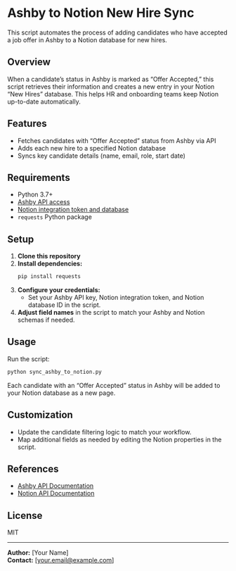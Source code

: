 # Ashby to Notion New Hire Sync

This script automates the process of adding candidates who have accepted a job offer in Ashby to a Notion database for new hires.

## Overview

When a candidate’s status in Ashby is marked as “Offer Accepted,” this script retrieves their information and creates a new entry in your Notion “New Hires” database. This helps HR and onboarding teams keep Notion up-to-date automatically.

## Features

- Fetches candidates with “Offer Accepted” status from Ashby via API
- Adds each new hire to a specified Notion database
- Syncs key candidate details (name, email, role, start date)

## Requirements

- Python 3.7+
- [Ashby API access](https://developers.ashbyhq.com/)
- [Notion integration token and database](https://developers.notion.com/)
- `requests` Python package

## Setup

1. **Clone this repository**
2. **Install dependencies:**
   ```bash
   pip install requests
   ```
3. **Configure your credentials:**
   - Set your Ashby API key, Notion integration token, and Notion database ID in the script.
4. **Adjust field names** in the script to match your Ashby and Notion schemas if needed.

## Usage

Run the script:
```bash
python sync_ashby_to_notion.py
```

Each candidate with an “Offer Accepted” status in Ashby will be added to your Notion database as a new page.

## Customization

- Update the candidate filtering logic to match your workflow.
- Map additional fields as needed by editing the Notion properties in the script.

## References

- [Ashby API Documentation](https://developers.ashbyhq.com/)
- [Notion API Documentation](https://developers.notion.com/)

## License

MIT

---

**Author:** [Your Name]  
**Contact:** [your.email@example.com]
